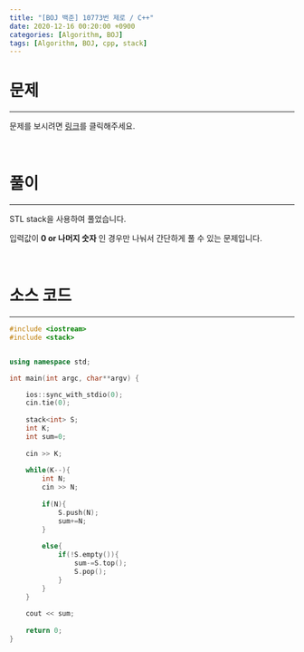 ```yaml
---
title: "[BOJ 백준] 10773번 제로 / C++"
date: 2020-12-16 00:20:00 +0900
categories: [Algorithm, BOJ]
tags: [Algorithm, BOJ, cpp, stack]
---
```




# **문제**

---



문제를 보시려면 [링크](https://www.acmicpc.net/problem/10773)를 클릭해주세요. 

<br/>

# **풀이**

---

STL stack을 사용하여 풀었습니다.

입력값이 **0 or 나머지 숫자** 인 경우만 나눠서 간단하게 풀 수 있는 문제입니다.



<br/>

# **소스 코드**

---



```c++
#include <iostream>
#include <stack>


using namespace std;

int main(int argc, char**argv) {

	ios::sync_with_stdio(0);
	cin.tie(0);
		
	stack<int> S;
	int K;
	int sum=0;
	
	cin >> K;
	
	while(K--){
		int N;
		cin >> N;
		
		if(N){
			S.push(N);
			sum+=N;
		}
		
		else{
			if(!S.empty()){
				sum-=S.top();
				S.pop();
			}
		}
	}
	
	cout << sum;
	
	return 0;
}
```

<br/>

<br/>
